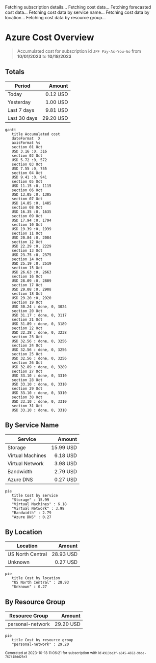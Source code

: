 Fetching subscription details...
Fetching cost data...
Fetching forecasted cost data...
Fetching cost data by service name...
Fetching cost data by location...
Fetching cost data by resource group...
# Azure Cost Overview

> Accumulated cost for subscription id `JPF Pay-As-You-Go` from **10/01/2023** to **10/18/2023**

## Totals

|Period|Amount|
|---|---:|
|Today|0.12 USD|
|Yesterday|1.00 USD|
|Last 7 days|9.81 USD|
|Last 30 days|29.20 USD|

```mermaid
gantt
   title Accumulated cost
   dateFormat  X
   axisFormat %s
   section 01 Oct
   USD 3.16 :0, 316
   section 02 Oct
   USD 5.72 :0, 572
   section 03 Oct
   USD 7.55 :0, 755
   section 04 Oct
   USD 9.41 :0, 941
   section 05 Oct
   USD 11.15 :0, 1115
   section 06 Oct
   USD 13.05 :0, 1305
   section 07 Oct
   USD 14.85 :0, 1485
   section 08 Oct
   USD 16.35 :0, 1635
   section 09 Oct
   USD 17.94 :0, 1794
   section 10 Oct
   USD 19.39 :0, 1939
   section 11 Oct
   USD 20.84 :0, 2084
   section 12 Oct
   USD 22.29 :0, 2229
   section 13 Oct
   USD 23.75 :0, 2375
   section 14 Oct
   USD 25.19 :0, 2519
   section 15 Oct
   USD 26.63 :0, 2663
   section 16 Oct
   USD 28.09 :0, 2809
   section 17 Oct
   USD 29.08 :0, 2908
   section 18 Oct
   USD 29.20 :0, 2920
   section 19 Oct
   USD 30.24 : done, 0, 3024
   section 20 Oct
   USD 31.17 : done, 0, 3117
   section 21 Oct
   USD 31.89 : done, 0, 3189
   section 22 Oct
   USD 32.38 : done, 0, 3238
   section 23 Oct
   USD 32.56 : done, 0, 3256
   section 24 Oct
   USD 32.56 : done, 0, 3256
   section 25 Oct
   USD 32.56 : done, 0, 3256
   section 26 Oct
   USD 32.89 : done, 0, 3289
   section 27 Oct
   USD 33.10 : done, 0, 3310
   section 28 Oct
   USD 33.10 : done, 0, 3310
   section 29 Oct
   USD 33.10 : done, 0, 3310
   section 30 Oct
   USD 33.10 : done, 0, 3310
   section 31 Oct
   USD 33.10 : done, 0, 3310
```

## By Service Name

|Service|Amount|
|---|---:|
|Storage|15.99 USD|
|Virtual Machines|6.18 USD|
|Virtual Network|3.98 USD|
|Bandwidth|2.79 USD|
|Azure DNS|0.27 USD|

```mermaid
pie
   title Cost by service
   "Storage" : 15.99
   "Virtual Machines" : 6.18
   "Virtual Network" : 3.98
   "Bandwidth" : 2.79
   "Azure DNS" : 0.27
```

## By Location

|Location|Amount|
|---|---:|
|US North Central|28.93 USD|
|Unknown|0.27 USD|

```mermaid
pie
   title Cost by location
   "US North Central" : 28.93
   "Unknown" : 0.27
```

## By Resource Group

|Resource Group|Amount|
|---|---:|
|personal-network|29.20 USD|

```mermaid
pie
   title Cost by resource group
   "personal-network" : 29.20
```

<sup>Generated at 2023-10-18 11:06:21 for subscription with id `4913be3f-a345-4652-9bba-767418dd25e3`</sup>
